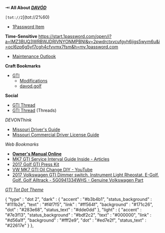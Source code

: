 **⇥ All About _[DAVÓD](https://davod.golf)_** 


`[tot://2`](tot://2%60)

- [1Password Item](onepassword://open/i?a=IMZ3BUQ3WRBWJDRIVNYONMPBNI&h=my.1password.com&i=v7alr3aaqt56btp2xn2zlcmvze&v=e3jr4acnvpzccdodlvjta4rxc4)

**Time-Sensitive**
<https://start.1password.com/open/i?a=IMZ3BUQ3WRBWJDRIVNYONMPBNI&v=2pwdrctxvcufgyh6ijgs5wym6u&i=ocl6zp6g5yf7cgh4cfvvmx7fsm&h=my.1password.com>
- [Maintenance Outlook](craftdocs://open?blockId=BA581861-37AB-4AEF-8F18-CE29279E9D54&spaceId=134ea655-f4d8-2d39-2233-6464ab9a36fd)

**Craft Bookmarks**

- [GTI](craftdocs://openspace?spaceId=134ea655-f4d8-2d39-2233-6464ab9a36fd&tab=documents)
    - [Modifications](craftdocs://open?blockId=e138e930-cc5a-41fc-b202-892355b21299&spaceId=134ea655-f4d8-2d39-2233-6464ab9a36fd)
    - [davod.golf](craftdocs://open?blockId=4ADC34C7-83E8-4982-B2A6-909BAF8A5F92&spaceId=134ea655-f4d8-2d39-2233-6464ab9a36fd)

**Social**

- [GTI Thread](mona://mastodon.social/@DavidBlue/110808349007423057)
- [GTI Thread](https://www.threads.net/@asphaltapostle/post/CuzWTfrL8Ir) (Threads)

_DEVONThink_

- [Missouri Driver's Guide](x-devonthink-item://CAE1E199-2007-4F8D-8C65-46FABEA7AC9C)
- [Missouri Commercial Driver License Guide](x-devonthink-item://D99FF281-5426-4C96-8F83-6962D5C891E8)

_Web Bookmarks_

- **[Owner's Manual Online](https://api.ownersmanualvw.com/#/vin/3VW5T7AUXHM022312/token/eyJ0eXAiOiJKV1QiLCJhbGciOiJSUzI1NiJ9.eyJzdWIiOiIzVlc1VDdBVVhITTAyMjMxMiIsImRlc3RpbmF0aW9uQ29kZSI6IlVTQVVIICAgIEsiLCJkb2N1bWVudHMiOlsiM0cwMDEyNzIzREYiLCI1R00wMTI3MjNBSyJdLCJtb2RlbENvZGUiOiJBVTE5UzIiLCJpc3MiOiJCQk8iLCJ2aW4iOiIzVlc1VDdBVVhITTAyMjMxMiIsImV4cCI6MTcxMTg5OTY2Mn0.vcckjQiO63CmeO-Zm1OCbSs8X1MQdYH75t6CH-MeYl81scLJIlPzRbTT-LpTvzGlKEqWQcp64aJKJmZ742I7ybczxvrorBdE2C-Av2AU3DC0Wf-KCiWSkucX_yFlK3qqtBRmgQ3g_EQoNDpmOnRHInd7573WBJEdA29sOfPnndlzkCooLYNK_eVX6t7C9EdQKyE8G6pS3dGZ2j4jPi7x5c9XMMsPbC6F9OrC3IdrZHx282B-XrRAPO1zOd5gunn8AJIJwHJvXZNKwLZqU5QobYrN27YTzaxNwcF_iN2ljxQgQfiZIjIdVMgNdwFUYhNz6K2pLgnce_m0_h09KNQHuw/lang/en-us)**
- [MK7 GTI Service Interval Guide Inside - Articles](https://www.shopdap.com/blog/post/service-schedule-for-mk7-gti-2015-2016-html.html)
- [2017 Golf GTI Press Kit](https://media.vw.com/en-us/press-kits/2017-golf-gti-press-kit)
- [VW MK7 GTI Oil Change DIY - YouTube](https://www.youtube.com/watch?v=S5eUjUaiHjk)
- [2017 Volkswagen GTI Dimmer switch. Instrument Light Rheostat. E-Golf. Golf. Golf Alltrack - 5G0941334WHS - Genuine Volkswagen Part](https://parts.vw.com/p/Volkswagen_2017_GTI/Dimmer-switch-Instrument-Light-Rheostat/52645743/5G0941334WHS.html)

_[GTI Tot Dot Theme](craftdocs://open?blockId=C7EF9E49-06B3-46E2-99C1-EC3C170BA96D&spaceId=134ea655-f4d8-2d39-2233-6464ab9a36fd)_

  {
    "type" : "dot 2",
    "dark" : {
      "accent" : "#b3b4b1",
      "status\_background" : "#111b2e",
      "text" : "#f4f7f5",
      "link" : "#ff564f",
      "background" : "#171c26",
      "dot" : "#283e68",
      "status\_text" : "#dde0dd"
    },
    "light" : {
      "accent" : "#7e3f13",
      "status\_background" : "#bdf2c2",
      "text" : "#000000",
      "link" : "#d56a1f",
      "background" : "#fff2e9",
      "dot" : "#ed7e2f", 
      "status\_text" : "#22617e"
    }
  },